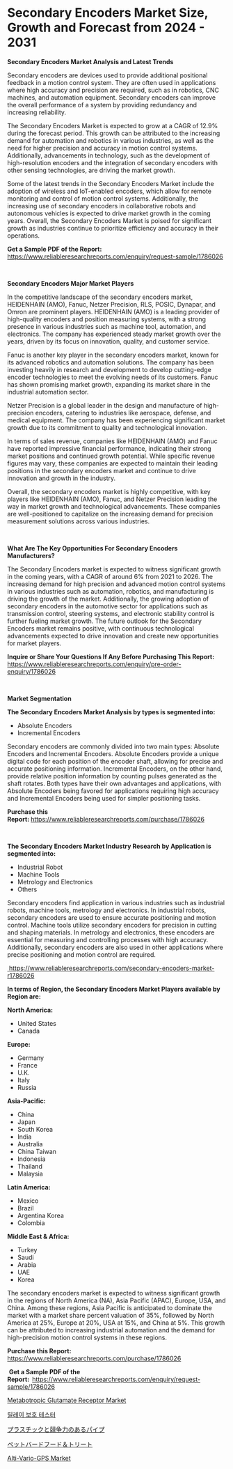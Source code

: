 <p><h1>Secondary Encoders Market Size, Growth and Forecast from 2024 - 2031</h1></p><p><strong>Secondary Encoders Market Analysis and Latest Trends</strong></p>
<p><p>Secondary encoders are devices used to provide additional positional feedback in a motion control system. They are often used in applications where high accuracy and precision are required, such as in robotics, CNC machines, and automation equipment. Secondary encoders can improve the overall performance of a system by providing redundancy and increasing reliability.</p><p>The Secondary Encoders Market is expected to grow at a CAGR of 12.9% during the forecast period. This growth can be attributed to the increasing demand for automation and robotics in various industries, as well as the need for higher precision and accuracy in motion control systems. Additionally, advancements in technology, such as the development of high-resolution encoders and the integration of secondary encoders with other sensing technologies, are driving the market growth.</p><p>Some of the latest trends in the Secondary Encoders Market include the adoption of wireless and IoT-enabled encoders, which allow for remote monitoring and control of motion control systems. Additionally, the increasing use of secondary encoders in collaborative robots and autonomous vehicles is expected to drive market growth in the coming years. Overall, the Secondary Encoders Market is poised for significant growth as industries continue to prioritize efficiency and accuracy in their operations.</p></p>
<p><strong>Get a Sample PDF of the Report:&nbsp;</strong> <a href="https://www.reliableresearchreports.com/enquiry/request-sample/1786026">https://www.reliableresearchreports.com/enquiry/request-sample/1786026</a></p>
<p>&nbsp;</p>
<p><strong>Secondary Encoders Major Market Players</strong></p>
<p><p>In the competitive landscape of the secondary encoders market, HEIDENHAIN (AMO), Fanuc, Netzer Precision, RLS, POSIC, Dynapar, and Omron are prominent players. HEIDENHAIN (AMO) is a leading provider of high-quality encoders and position measuring systems, with a strong presence in various industries such as machine tool, automation, and electronics. The company has experienced steady market growth over the years, driven by its focus on innovation, quality, and customer service.</p><p>Fanuc is another key player in the secondary encoders market, known for its advanced robotics and automation solutions. The company has been investing heavily in research and development to develop cutting-edge encoder technologies to meet the evolving needs of its customers. Fanuc has shown promising market growth, expanding its market share in the industrial automation sector.</p><p>Netzer Precision is a global leader in the design and manufacture of high-precision encoders, catering to industries like aerospace, defense, and medical equipment. The company has been experiencing significant market growth due to its commitment to quality and technological innovation.</p><p>In terms of sales revenue, companies like HEIDENHAIN (AMO) and Fanuc have reported impressive financial performance, indicating their strong market positions and continued growth potential. While specific revenue figures may vary, these companies are expected to maintain their leading positions in the secondary encoders market and continue to drive innovation and growth in the industry.</p><p>Overall, the secondary encoders market is highly competitive, with key players like HEIDENHAIN (AMO), Fanuc, and Netzer Precision leading the way in market growth and technological advancements. These companies are well-positioned to capitalize on the increasing demand for precision measurement solutions across various industries.</p></p>
<p>&nbsp;</p>
<p><strong>What Are The Key Opportunities For Secondary Encoders Manufacturers?</strong></p>
<p><p>The Secondary Encoders market is expected to witness significant growth in the coming years, with a CAGR of around 6% from 2021 to 2026. The increasing demand for high precision and advanced motion control systems in various industries such as automation, robotics, and manufacturing is driving the growth of the market. Additionally, the growing adoption of secondary encoders in the automotive sector for applications such as transmission control, steering systems, and electronic stability control is further fueling market growth. The future outlook for the Secondary Encoders market remains positive, with continuous technological advancements expected to drive innovation and create new opportunities for market players.</p></p>
<p><strong>Inquire or Share Your Questions If Any Before Purchasing This Report:</strong> <a href="https://www.reliableresearchreports.com/enquiry/pre-order-enquiry/1786026">https://www.reliableresearchreports.com/enquiry/pre-order-enquiry/1786026</a></p>
<p>&nbsp;</p>
<p><strong>Market Segmentation</strong></p>
<p><strong>The Secondary Encoders Market Analysis by types is segmented into:</strong></p>
<p><ul><li>Absolute Encoders</li><li>Incremental Encoders</li></ul></p>
<p><p>Secondary encoders are commonly divided into two main types: Absolute Encoders and Incremental Encoders. Absolute Encoders provide a unique digital code for each position of the encoder shaft, allowing for precise and accurate positioning information. Incremental Encoders, on the other hand, provide relative position information by counting pulses generated as the shaft rotates. Both types have their own advantages and applications, with Absolute Encoders being favored for applications requiring high accuracy and Incremental Encoders being used for simpler positioning tasks.</p></p>
<p><strong>Purchase this Report:&nbsp;</strong><a href="https://www.reliableresearchreports.com/purchase/1786026">https://www.reliableresearchreports.com/purchase/1786026</a></p>
<p>&nbsp;</p>
<p><strong>The Secondary Encoders Market Industry Research by Application is segmented into:</strong></p>
<p><ul><li>Industrial Robot</li><li>Machine Tools</li><li>Metrology and Electronics</li><li>Others</li></ul></p>
<p><p>Secondary encoders find application in various industries such as industrial robots, machine tools, metrology and electronics. In industrial robots, secondary encoders are used to ensure accurate positioning and motion control. Machine tools utilize secondary encoders for precision in cutting and shaping materials. In metrology and electronics, these encoders are essential for measuring and controlling processes with high accuracy. Additionally, secondary encoders are also used in other applications where precise positioning and motion control are required.</p></p>
<p><a href="https://www.reliableresearchreports.com/secondary-encoders-market-r1786026">&nbsp;https://www.reliableresearchreports.com/secondary-encoders-market-r1786026</a></p>
<p><strong>In terms of Region, the Secondary Encoders Market Players available by Region are:</strong></p>
<p>
    <p> <strong> North America: </strong>
        <ul>
            <li>United States</li>
            <li>Canada</li>
        </ul>
        </p> 
    <p> <strong> Europe: </strong>
        <ul>
            <li>Germany</li>
            <li>France</li>
            <li>U.K.</li>
            <li>Italy</li>
            <li>Russia</li>
        </ul>
        </p> 
    <p> <strong> Asia-Pacific: </strong>
        <ul>
            <li>China</li>
            <li>Japan</li>
            <li>South Korea</li>
            <li>India</li>
            <li>Australia</li>
            <li>China Taiwan</li>
            <li>Indonesia</li>
            <li>Thailand</li>
            <li>Malaysia</li>
        </ul>
        </p> 
    <p> <strong> Latin America: </strong>
        <ul>
            <li>Mexico</li>
            <li>Brazil</li>
            <li>Argentina Korea</li>
            <li>Colombia</li>
        </ul>
        </p> 
    <p> <strong> Middle East & Africa: </strong>
        <ul>
            <li>Turkey</li>
            <li>Saudi</li>
            <li>Arabia</li>
            <li>UAE</li>
            <li>Korea</li>
        </ul>
    </p>
    </p>
<p><p>The secondary encoders market is expected to witness significant growth in the regions of North America (NA), Asia Pacific (APAC), Europe, USA, and China. Among these regions, Asia Pacific is anticipated to dominate the market with a market share percent valuation of 35%, followed by North America at 25%, Europe at 20%, USA at 15%, and China at 5%. This growth can be attributed to increasing industrial automation and the demand for high-precision motion control systems in these regions.</p></p>
<p><strong>Purchase this Report: </strong><a href="https://www.reliableresearchreports.com/purchase/1786026">https://www.reliableresearchreports.com/purchase/1786026</a></p>
<p>&nbsp;<strong>Get a Sample PDF of the Report:&nbsp;&nbsp;</strong><a href="https://www.reliableresearchreports.com/enquiry/request-sample/1786026">https://www.reliableresearchreports.com/enquiry/request-sample/1786026</a></p>
<p><strong></strong></p>
<p><p><a href="https://www.linkedin.com/pulse/metabotropic-glutamate-receptor-market-size-trends-complete-lbzve">Metabotropic Glutamate Receptor Market</a></p><p><a href="https://github.com/raap8632/Market-Research-Report-List-1/blob/main/257804899000.md">릴레이 보호 테스터</a></p><p><a href="https://github.com/ReyesKohler20231/Market-Research-Report-List-1/blob/main/4497394105277.md">プラスチックと競争力のあるパイプ</a></p><p><a href="https://github.com/adcxff01450218/Market-Research-Report-List-2/blob/main/6214028105276.md">ペットバードフード＆トリート</a></p><p><a href="https://issuu.com/reportprime-2/docs/alti-vario-gps-market-size-2030.pptx">Alti-Vario-GPS Market</a></p></p>